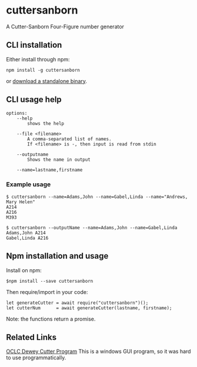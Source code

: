
# cuttersanborn

A Cutter-Sanborn Four-Figure number generator

## CLI installation
Either install through npm:
```
npm install -g cuttersanborn
```
or [download a standalone binary](https://github.com/nvlled/cuttersandborn/releases).

## CLI usage help
```
options:
    --help
        shows the help

    --file <filename>
        A comma-separated list of names.
        If <filename> is -, then input is read from stdin
                    
    --outputname
        Shows the name in output

    --name=lastname,firstname
```

### Example usage
```
$ cuttersanborn --name=Adams,John --name=Gabel,Linda --name="Andrews, Mary Helen"
A214
A216
M393

$ cuttersanborn --outputName --name=Adams,John --name=Gabel,Linda
Adams,John A214
Gabel,Linda A216

```


## Npm installation and usage
Install on npm:
```
$npm install --save cuttersanborn
```

Then require/import in your code:
```
let generateCutter = await require("cuttersanborn")();
let cutterNum      = await generateCutter(lastname, firstname);

```
Note: the functions return a promise.

## Related Links
[OCLC Dewey Cutter Program](https://www.oclc.org/support/services/dewey/program.en.html)
This is a windows GUI program, so it was hard to use programmatically.

